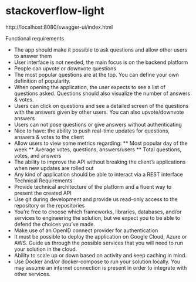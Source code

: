 # stackoverflow-light

http://localhost:8080/swagger-ui/index.html


Functional requirements
* The app should make it possible to ask questions and allow other users to answer them
* User interface is not needed, the main focus is on the backend platform
* People can upvote or downvote questions
* The most popular questions are at the top. You can define your own definition of
popularity.
* When opening the application, the user expects to see a list of questions asked.
Questions should also visualize the number of answers & votes.
* Users can click on questions and see a detailed screen of the questions with the
answers given by other users. You can also upvote/downvote answers
* Users can not pose questions or give answers without authenticating
* Nice to have: the ability to push real-time updates for questions, answers & votes to the
client
* Allow users to view some metrics regarding:
** Most popular day of the week
** Average votes, questions, answers/users
** Total questions, votes, and answers
* The ability to improve the API without breaking the client’s applications when new
updates are rolled out
* Any kind of application should be able to interact via a REST interface
Technical Requirements
* Provide technical architecture of the platform and a fluent way to present the created API
* Use git during development and provide us read-only access to the repository or the
repositories
* You’re free to choose which frameworks, libraries, databases, and/or services to
engineering the solution, but we expect you to be able to defend the choices you’ve
made.
* Make use of an OpenID connect provider for authentication
* It must be possible to deploy the application on Google Cloud, Azure or AWS. Guide us
through the possible services that you will need to run your solution in the cloud.
* Ability to scale up or down based on activity and keep caching in mind.
* Use Docker and/or docker-compose to run your solution locally. You may assume an
internet connection is present in order to integrate with other services.
